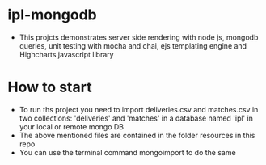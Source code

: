 # ipl-mongodb

- This projcts demonstrates server side rendering with node js, mongodb queries, unit testing with mocha and chai, ejs templating engine and Highcharts javascript library

# How to start

- To run ths project you need to import deliveries.csv and matches.csv in two collections: 'deliveries' and 'matches' in a database
named 'ipl' in your local or remote mongo DB
- The above mentioned files are contained in the folder resources in this repo
- You can use the terminal command mongoimport to do the same
